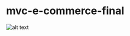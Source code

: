 # mvc-e-commerce-final

![alt text]([http://url/to/img.png](https://raw.githubusercontent.com/mn0unreal/mvc-e-commerce-final/master/public/photo/web-photo1.JPG)https://raw.githubusercontent.com/mn0unreal/mvc-e-commerce-final/master/public/photo/web-photo1.JPG)
